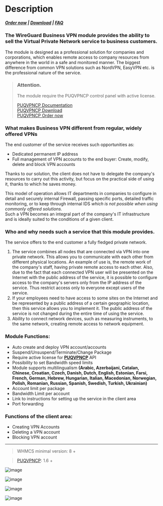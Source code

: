 # Description

#####  [Order now](https://puqcloud.com/index.php?rp=/store/whmcs-module-wireguard-business-vpn) | [Download](https://download.puqcloud.com/WHMCS/servers/PUQ_WHMCS-WireGuard-Business-VPN/) | [FAQ](https://faq.puqcloud.com/)

### The WireGuard Business VPN module provides the ability to sell the Virtual Private Network service to business customers.

The module is designed as a professional solution for companies and corporations, which enables remote access to company resources from anywhere in the world in a safe and monitored manner. The biggest difference from common VPN solutions such as NordVPN, EasyVPN etc. is the professional nature of the service.

>### Attention.  
>The module require the PUQVPNCP control panel with active license.  
>  
>[PUQVPNCP Documentation](https://doc.puq.info/books/puqvpncp/page/description)  
>[PUQVPNCP Download](https://download.puqcloud.com/cp/puqvpncp/)  
>[PUQVPNCP Order now](https://puqcloud.com/index.php?rp=/store/puqvpn)

###  

### What makes Business VPN different from regular, widely offered VPNs

The end customer of the service receives such opportunities as:

- Dedicated permanent IP address
- Full management of VPN accounts to the end buyer: Create, modify, delete and block VPN accounts

Thanks to our solution, the client does not have to delegate the company's resources to carry out this activity, but focus on the practical side of using it, thanks to which he saves money.

This model of operation allows IT departments in companies to configure in detail and securely internal Firewall, passing specific ports, detailed traffic monitoring, or to keep through internal IDS *which is not possible when using commonly offered solutions.*  
Such a VPN becomes an integral part of the company's IT infrastructure and is ideally suited to the conditions of a given client.

### Who and why needs such a service that this module provides.

The service offers to the end customer a fully fledged private network.

1. The service combines all nodes that are connected via VPN into one private network. This allows you to communicate with each other from different physical locations. An example of use is, the remote work of the company's staff, having private remote access to each other. Also, due to the fact that each connected VPN user will be presented on the Internet with the public address of the service, it is possible to configure access to the company's servers only from the IP address of the service. Thus restrict access only to everyone except users of the service.
2. If your employees need to have access to some sites on the Internet and be represented by a public address of a certain geographic location, then this service allows you to implement it. The public address of the service is not changed during the entire time of using the service.
3. Ability to connect network devices, such as measuring instruments, to the same network, creating remote access to network equipment.

### Module Functions:

- Auto create and deploy VPN account/accounts
- Suspend/Unsuspend/Terminate/Change Package
- Require active license for **[PUQVPNCP](https://doc.puq.info/books/puqvpncp/page/description)** API
- Possibility to set Bandwidth speed limits
- Module supports multilingualism **(Arabic, Azerbaijani, Catalan, Chinese, Croatian, Czech, Danish, Dutch, English, Estonian, Farsi, French, German, Hebrew, Hungarian, Italian, Macedonian, Norwegian, Polish, Romanian, Russian, Spanish, Swedish, Turkish, Ukrainian)**
- Account limit per package
- Bandwidth Limit per account
- Link to instructions for setting up the service in the client area
- Port forwarding

### Functions of the client area:

- Creating VPN Accounts
- Deleting a VPN account
- Blocking VPN account

- - - - - -

>WHMCS minimal version: 8 +

>[PUQVPNCP](https://doc.puq.info/books/puqvpncp/page/description): 1.6 +

![image](https://user-images.githubusercontent.com/81689153/225249359-862adb26-784e-440c-8391-3dc090c64e62.png)

![image](https://user-images.githubusercontent.com/81689153/225249407-92e431d7-5d41-4625-b5df-172f19907985.png)

![image](https://user-images.githubusercontent.com/81689153/225249438-d1018055-591d-46fd-8f14-886e202c84be.png)

![image](https://user-images.githubusercontent.com/81689153/225249476-8a45cccf-c620-4083-8105-91a7316160e3.png)
